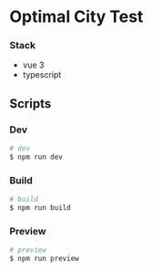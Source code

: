 # Optimal City Test

### Stack
- vue 3
- typescript

## Scripts

### Dev
```bash
# dev
$ npm run dev
```

### Build
```bash
# build
$ npm run build
```

### Preview
```bash
# preview
$ npm run preview
```

